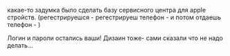 какае-то задумка было сделать базу сервисного центра для apple стройств. 
(регестрируешся - регестрируеш телефон - и потом отдаешь телефон - )

Логин и пароли остались ваши! 
Дизаин тоже- сами сказали что не надо делать...